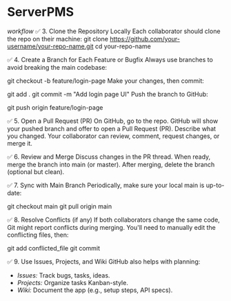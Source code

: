 # ServerPMS


*workflow*
✅ 3. Clone the Repository Locally
Each collaborator should clone the repo on their machine:
git clone https://github.com/your-username/your-repo-name.git
cd your-repo-name


✅ 4. Create a Branch for Each Feature or Bugfix
Always use branches to avoid breaking the main codebase:

git checkout -b feature/login-page
Make your changes, then commit:

git add .
git commit -m "Add login page UI"
Push the branch to GitHub:

git push origin feature/login-page


✅ 5. Open a Pull Request (PR)
On GitHub, go to the repo.
GitHub will show your pushed branch and offer to open a Pull Request (PR).
Describe what you changed.
Your collaborator can review, comment, request changes, or merge it.

✅ 6. Review and Merge
Discuss changes in the PR thread.
When ready, merge the branch into main (or master).
After merging, delete the branch (optional but clean).

✅ 7. Sync with Main Branch
Periodically, make sure your local main is up-to-date:

git checkout main
git pull origin main

✅ 8. Resolve Conflicts (if any)
If both collaborators change the same code, Git might report conflicts during merging. You'll need to manually edit the conflicting files, then:

git add conflicted_file
git commit

✅ 9. Use Issues, Projects, and Wiki
GitHub also helps with planning:
- *Issues:* Track bugs, tasks, ideas.
- *Projects:* Organize tasks Kanban-style.
- *Wiki:* Document the app (e.g., setup steps, API specs).
